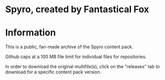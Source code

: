 # Spyro, created by Fantastical Fox

# Information

This is a public, fan-made archive of the Spyro content pack.

Github caps at a 100 MB file limit for individual files for repositories.

In order to download the original multifile(s), click on the "releases" tab to download for a specific content pack version.
